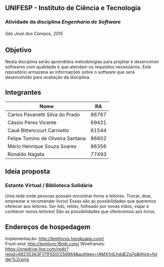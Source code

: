 ## UNIFESP - Instituto de Ciência e Tecnologia
### Atividade da disciplina *Engenharia de Software*
###### São José dos Campos, 2015


## Objetivo
Nesta disciplina serão aprendidos metodologias para projetar e desenvolver softwares com qualidade e que atendam os requisitos necessários.
Este repositório armazena as informações sobre o software que será desenvolvido para avaliação da disciplina.

## Integrantes
Nome | RA
-----|-----
Carlos Pavanetti Silva do Prado | 86767
Cássio Peres Vicente | 69421
Cauê Bittencourt Carnietto | 61544
Felipe Tomino de Oliveira Santana | 86802
Mário Henrique Souza Soares | 86356
Ronaldo Nagata | 77493

## Ideia proposta
### Estante Virtual / Biblioteca Solidária
Uma rede onde pessoas possam encontrar livros e leitores.
Trocar, doar, emprestar e recomendar livros! Essas são as possibilidades que queremos oferecer aos leitores.
Ser lido, relido, folheado por novas mãos, viajar e conhecer novos leitores! São as possibilidades que oferecemos aos livros.

## Endereços de hospedagem
Implementação: http://temlivros.herokuapp.com/  
Front-end: http://temlivro.16mb.com/
Wireframes: https://onedrive.live.com/redir?resid=682353A3F171FED0!256964&authkey=!AMX1nILh4dEZg7g&ithint=folder%2cpng
